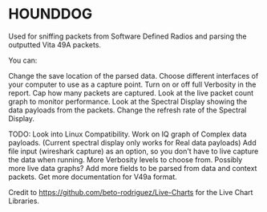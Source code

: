 # HOUNDDOG

Used for sniffing packets from Software Defined Radios and parsing the outputted Vita 49A packets.

You can:

Change the save location of the parsed data.
Choose different interfaces of your computer to use as a capture point.
Turn on or off full Verbosity in the report.
Cap how many packets are captured.
Look at the live packet count graph to monitor performance.
Look at the Spectral Display showing the data payloads from the packets.
Change the refresh rate of the Spectral Display.


TODO:
Look into Linux Compatibility.
Work on IQ graph of Complex data payloads. (Current spectral display only works for Real data payloads)
Add file input (wireshark capture) as an option, so you don't have to live capture the data when running.
More Verbosity levels to choose from.
Possibly more live data graphs?
Add more fields to be parsed from data and context packets.
Get more documentation for V49a format.



Credit to https://github.com/beto-rodriguez/Live-Charts for the Live Chart Libraries.